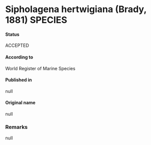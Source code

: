 Sipholagena hertwigiana (Brady, 1881) SPECIES
=======

#### Status
ACCEPTED

#### According to
World Register of Marine Species

#### Published in
null

#### Original name
null

### Remarks
null